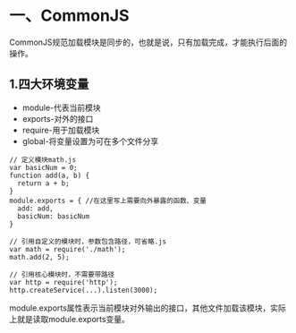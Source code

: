 # 一、CommonJS
CommonJS规范加载模块是同步的，也就是说，只有加载完成，才能执行后面的操作。
## 1.四大环境变量
- module-代表当前模块
- exports-对外的接口
- require-用于加载模块
- global-将变量设置为可在多个文件分享
```
// 定义模块math.js
var basicNum = 0;
function add(a, b) {
  return a + b;
}
module.exports = { //在这里写上需要向外暴露的函数、变量
  add: add,
  basicNum: basicNum
}

// 引用自定义的模块时，参数包含路径，可省略.js
var math = require('./math');
math.add(2, 5);

// 引用核心模块时，不需要带路径
var http = require('http');
http.createService(...).listen(3000);

```
module.exports属性表示当前模块对外输出的接口，其他文件加载该模块，实际上就是读取module.exports变量。

